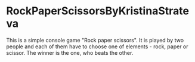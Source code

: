 # RockPaperScissorsByKristinaStrateva
This is a simple console game "Rock paper scissors". It is played by two people and each of them have to choose one of elements - rock, paper or scissor. The winner is the one, who beats the other.
